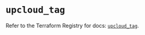 # `upcloud_tag`

Refer to the Terraform Registry for docs: [`upcloud_tag`](https://registry.terraform.io/providers/upcloudltd/upcloud/5.13.1/docs/resources/tag).
